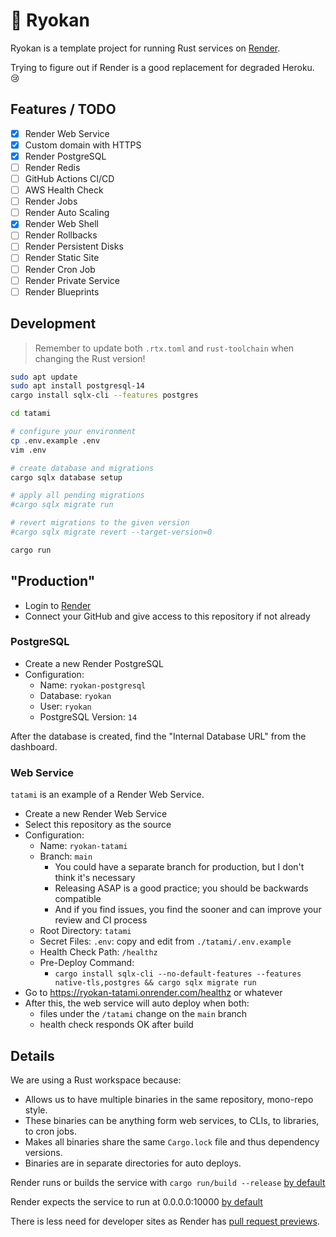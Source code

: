 # 🏮 Ryokan

Ryokan is a template project for running Rust services on [Render](https://render.com/).

Trying to figure out if Render is a good replacement for degraded Heroku. 😢

## Features / TODO

- [x] Render Web Service
- [x] Custom domain with HTTPS
- [x] Render PostgreSQL
- [ ] Render Redis
- [ ] GitHub Actions CI/CD
- [ ] AWS Health Check
- [ ] Render Jobs
- [ ] Render Auto Scaling
- [x] Render Web Shell
- [ ] Render Rollbacks
- [ ] Render Persistent Disks
- [ ] Render Static Site
- [ ] Render Cron Job
- [ ] Render Private Service
- [ ] Render Blueprints

## Development

> Remember to update both `.rtx.toml` and `rust-toolchain` when changing the Rust version!

```bash
sudo apt update
sudo apt install postgresql-14
cargo install sqlx-cli --features postgres

cd tatami

# configure your environment
cp .env.example .env
vim .env

# create database and migrations
cargo sqlx database setup

# apply all pending migrations
#cargo sqlx migrate run

# revert migrations to the given version
#cargo sqlx migrate revert --target-version=0

cargo run
```

## "Production"

- Login to [Render](https://render.com/)
- Connect your GitHub and give access to this repository if not already

### PostgreSQL

- Create a new Render PostgreSQL
- Configuration:
    - Name: `ryokan-postgresql`
    - Database: `ryokan`
    - User: `ryokan`
    - PostgreSQL Version: `14`

After the database is created, find the "Internal Database URL" from the dashboard.

### Web Service

`tatami` is an example of a Render Web Service.

- Create a new Render Web Service
- Select this repository as the source
- Configuration:
    - Name: `ryokan-tatami`
    - Branch: `main`
        - You could have a separate branch for production, but I don't think it's necessary
        - Releasing ASAP is a good practice; you should be backwards compatible
        - And if you find issues, you find the sooner and can improve your review and CI process
    - Root Directory: `tatami`
    - Secret Files: `.env`: copy and edit from `./tatami/.env.example`
    - Health Check Path: `/healthz`
    - Pre-Deploy Command:
        - `cargo install sqlx-cli --no-default-features --features native-tls,postgres && cargo sqlx migrate run`
- Go to https://ryokan-tatami.onrender.com/healthz or whatever
- After this, the web service will auto deploy when both:
    - files under the `/tatami` change on the `main` branch
    - health check responds OK after build

## Details

We are using a Rust workspace because:

- Allows us to have multiple binaries in the same repository, mono-repo style.
- These binaries can be anything form web services, to CLIs, to libraries, to cron jobs.
- Makes all binaries share the same `Cargo.lock` file and thus dependency versions.
- Binaries are in separate directories for auto deploys.

Render runs or builds the service with `cargo run/build --release`
[by default](https://docs.render.com/deploy-rocket-rust)

Render expects the service to run at 0.0.0.0:10000
[by default](https://docs.render.com/web-services#host-and-port-configuration)

There is less need for developer sites as Render
has [pull request previews](https://docs.render.com/pull-request-previews).
